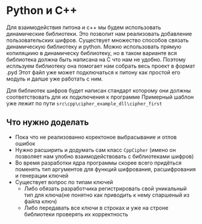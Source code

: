 # Python и C++
 Для взаимодействия питона и с++ мы будем использовать динамические библиотеки. 
 Это позволит нам реализовать добавление пользовательских шифров.
 Существует множество способов связать динамическую библиотеку и python.
 Можно использовать прямую копиляциию в динамическу библиотеку, но в таком варианте вся 
 библиотека должна быть написана на С что нам не удобно.
 Поэтому испльзуем библиотеку <pybind11> она помогает нам собрать весь проект в формат .pyd
 Этот файл уже может подключаться к питону как простой его модуль и далше уже работать с ним.

 Для библиотек шифров будет написан стандарт которому они должны соответствовать для их подключения к программе
 Примерный шаблон уже лежит по пути `src\cpp\cipher_example_dll\cipher_first`
 
## Что нужно доделать
+ Пока что не реализованно коректоное выбрасывание и отлов ошибок
+ Нужно расширить и додумать сам класс `CppCipher` (имено он позволяет нам улобно 
 взаимодействовать с библиотеками шифров)
+ Во время разработки ядра программы скорее всего придёться поменять тип аргументов для функций
шифрования, расшифрования и генерации ключей
+ Существует вопрос по типам ключей
    - Либо обязать разработчика регистрировать свой уникальный тип для ключа(не понятно как приводить к нему спаршеный из файла ключ)
    - Либо передавать все ключи в строках и уже на строне библиотеки проверять их корректность